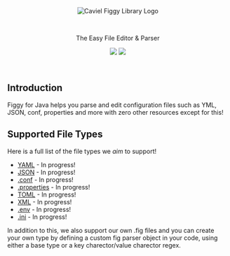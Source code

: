<br>
<br>
<p align="center"><img title="Caviel Figgy Library Logo" src="https://i.imgur.com/IgQKtS4.png"></p>
<br>
<p align="center">The Easy File Editor & Parser</p>
<p align="center">
<img src="https://badge.fury.io/gh/Caviel%2Ffiggy.svg">
<img src="https://travis-ci.com/Caviel/Figgy.svg?branch=master">
</p>
<br>

## Introduction

Figgy for Java helps you parse and edit configuration files such as YML, JSON, conf, properties and more with zero other resources except for this!

## Supported File Types
Here is a full list of the file types we *aim* to support!

* [YAML](https://yaml.org) - In progress!
* [JSON](https://www.json.org/json-en.html) - In progress!
* [.conf](https://conf.splunk.com/) - In progress!
* [.properties](https://docs.oracle.com/cd/E23095_01/Platform.93/ATGProgGuide/html/s0204propertiesfileformat01.html) - In progress!
* [TOML](https://toml.io/en/) - In progress!
* [XML](http://www.xml.org/) - In progress!
* [.env](https://www.ibm.com/support/knowledgecenter/ssw_aix_72/osmanagement/env_file.html#:~:text=%3D%24HOME%2F.env-,The%20.,your%20individual%20working%20environment%20variables.&text=env%20file%20contains%20the%20individual,env%20file.) - In progress!
* [.ini](https://en.wikipedia.org/wiki/INI_file) - In progress!

In addition to this, we also support our own .fig files and you can create your own type by defining a custom fig parser object in your code, using either a base type or a key charector/value charector regex.
